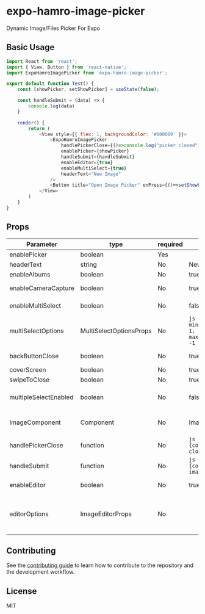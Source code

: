 # expo-hamro-image-picker

Dynamic Image/Files Picker For Expo

## Basic Usage

```js
import React from 'react';
import { View, Button } from 'react-native';
import ExpoHamroImagePicker from 'expo-hamro-image-picker';

export default function Test() {
    const [showPicker, setShowPicker] = useState(false);

    const handleSubmit = (data) => {
        console.log(data)
    }

    render() {
        return (
            <View style={{ flex: 1, backgroundColor: '#000000' }}>
                <ExpoHamroImagePicker
                    handlePickerClose={()=>console.log("picker closed")}
                    enablePicker={showPicker}
                    handleSubmit={handleSubmit}
                    enableEditor={true}
                    enableMultiSelect={true}
                    headerText="New Image"
                />
                <Button title="Open Image Picker" onPress={()=>setShowPicker(true)}/>
            </View>
        )
    }
}
```
## Props

| Parameter     | type  | required |  default | description   |
| ------------- | ----- | -------- | -------- | ------------- |
| enablePicker|boolean|Yes||open/hide image picker|
| headerText|string|No|New Post|header text shows at top|
| enableAlbums|boolean|No|true|allows select albums|
| enableCameraCapture|boolean|No|true|allows capture image using camera|
| enableMultiSelect|boolean|No|false|allows select multiple image/file|
| multiSelectOptions|MultiSelectOptionsProps|No|```js { minimumImageCount: 1, maximumImageCount: -1 }```|configuration for multi image/file select|
| backButtonClose|boolean|No|true|close image picker on back button press|
| coverScreen|boolean|No|true|covers entire screen|
| swipeToClose|boolean|No|true|swipe down to close|
| multipleSelectEnabled|boolean|No|false|multiple image/file select enabled by default when picker opens|
| ImageComponent|Component|No|ImageBackground|allows to use different Image Component. i.e. Image/FastImage etc.|
| handlePickerClose|function|No|```js ()=>{console.log("picker closes")}```|triggers when picker closes|
| handleSubmit|function|No|```js (data)=>{console.log("picked image", data)}```|triggers when everything is done|
| enableEditor|boolean|No|true|enable editor to allow edit picked image|
| editorOptions|ImageEditorProps|No||Image Editor Configurations: https://github.com/thomas-coldwell/expo-image-editor|

## Contributing

See the [contributing guide](CONTRIBUTING.md) to learn how to contribute to the repository and the development workflow.

## License

MIT